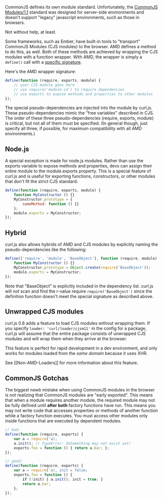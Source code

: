 CommonJS defines its own module standard. Unfortunately, the
[CommonJS Modules/1.1](http://wiki.commonjs.org/wiki/Modules/1.1)
standard was designed for server-side environments and doesn't
support "legacy" javascript environments, such as those in browsers.

Not without help, at least.

Some frameworks, such as Ember, have built-in tools to "transport"
CommonJS Modules (CJS modules) to the browser.  AMD defines a method to do this,
as well.  Both of these methods are achieved by wrapping the CJS modules
with a function wrapper.  With AMD, the wrapper is simply a `define()` call
with a [specific signature](https://github.com/amdjs/amdjs-api/wiki/AMD).

Here's the AMD wrapper signature:

```js
define(function (require, exports, module) {
	// your CJS module goes here
	// use require('module-id') to require dependencies
	// use exports to expose methods and properties to other modules
});
```

The special pseudo-dependencies are injected into the module by curl.js.
These pseudo-dependencies mimic the "free variables" described in CJS.
The order of these three pseudo-dependencies (require, exports, module)
is critical, but not all of them must be specified.  (In general though,
just specify all three, if possible, for maximum compatibility with all
AMD environments.)

Node.js
---

A special exception is made for node.js modules.  Rather than use the
exports variable to expose methods and properties, devs can assign
their entire module to the module.exports property. This is a special
feature of curl.js and is useful for exporting functions, constructors,
or other modules that don't fit the strict CJS standard:

```js
define(function (require, exports, module) {
	function MyConstructor () {}
	MyConstructor.prototype = {
		someMethod: function () {}
	};
	module.exports = MyConstructor;
});
```

Hybrid
---

curl.js also allows hybrids of AMD and CJS modules by explicitly naming
the pseudo-dependencies like the following:

```js
define(['require', 'module', 'BaseObject'], function (require, module) {
	function MyConstructor () {}
	MyConstructor.prototype = Object.create(require('BaseObject'));
	module.exports = MyConstructor;
});
```

Note that "BaseObject" is explicitly included in the dependency list. curl.js
will *not* scan and find the r-value require `require('BaseObject')`
since the definition function doesn't meet the special signature as
described above.

Unwrapped CJS modules
---

curl.js 0.8 adds a feature to load CJS modules without
wrapping them.  If you specify `loader: 'curl/loader/cjsm11'` in the config
for a package, curl.js will assume that the entire package consists of
unwrapped CJS modules and will wrap them when they arrive at the browser.

This feature is perfect for rapid development in a dev environment, and
only works for modules loaded from the *same domain* because it uses XHR.

See [[Non-AMD-Loaders]] for more information about this feature.

CommonJS Gotchas
---

The biggest newb mistake when using CommonJS modules in the browser is
not realizing that CommonJS modules are "early exported".  This means that
when a module requires another module, the required module may not be fully
defined until **after both** factory functions have run.  This means you
may not write code that accesses properties or methods of another function
while a factory function executes.  You must access other modules only
inside functions that are executed by dependent modules.

```js
// bad:
define(function (require, exports) {
	var a = require('a);
	a.init(); // TypeError: doSomething may not exist yet!
	exports.foo = function () { return a.bar; };
});
```

```js
// good:
define(function (require, exports) {
	var a = require('a), init = false;
	exports.foo = function () {
		if (!init) { a.init(); init = true; }
		return a.bar;
	};
});
```
